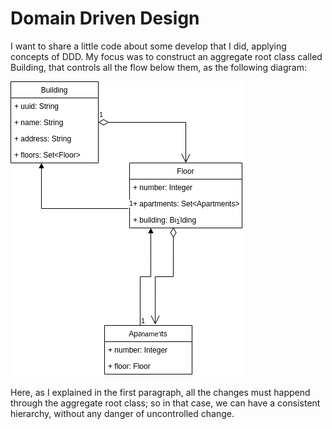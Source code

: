 # Domain Driven Design

I want to share a little code about some develop that I did, applying concepts of DDD. My focus was to construct an aggregate root class called Building, that controls all the flow below them, as the following diagram:

![](https://github.com/mdymen85/appbuilding/blob/main/appbuilding.drawio.png)

Here, as I explained in the first paragraph, all the changes must happend through the aggregate root class; so in that case, we can have a consistent hierarchy, without any danger of uncontrolled change.

